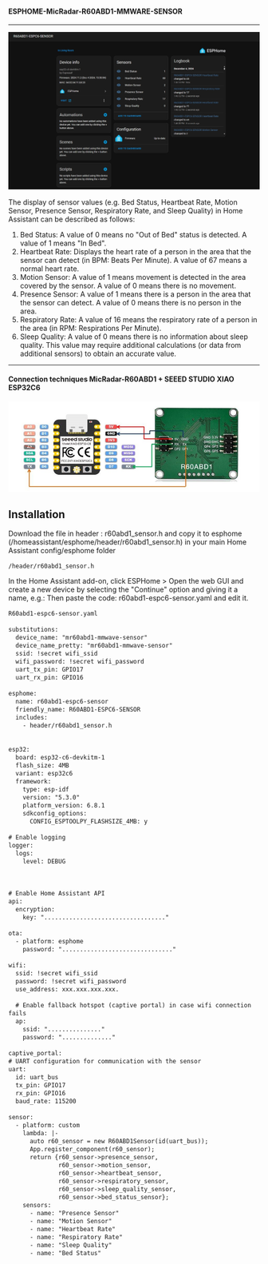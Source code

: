 #### ESPHOME-MicRadar-R60ABD1-MMWARE-SENSOR
---
![image alt](https://github.com/Niwun-githup/MicRadar-R60ABD1-FOR-ESPHOME/blob/5f91e4ab1d5da18389b4a467d33bcd33ff1bbcb3/R6ABD1.jpg)

The display of sensor values ​​(e.g. Bed Status, Heartbeat Rate, Motion Sensor, Presence Sensor, Respiratory Rate, and Sleep Quality) in Home Assistant can be described as follows:
1. Bed Status: A value of 0 means no "Out of Bed" status is detected. A value of 1 means "In Bed".
2. Heartbeat Rate: Displays the heart rate of a person in the area that the sensor can detect (in BPM: Beats Per Minute). A value of 67 means a normal heart rate.
3. Motion Sensor: A value of 1 means movement is detected in the area covered by the sensor. A value of 0 means there is no movement.
4. Presence Sensor: A value of 1 means there is a person in the area that the sensor can detect. A value of 0 means there is no person in the area.
5. Respiratory Rate: A value of 16 means the respiratory rate of a person in the area (in RPM: Respirations Per Minute).
6. Sleep Quality: A value of 0 means there is no information about sleep quality. This value may require additional calculations (or data from additional sensors) to obtain an accurate value.
---   
#### Connection techniques MicRadar-R60ABD1 + SEEED STUDIO XIAO ESP32C6
![image alt](https://github.com/Niwun-githup/MicRadar-R60ABD1-FOR-ESPHOME/blob/5f91e4ab1d5da18389b4a467d33bcd33ff1bbcb3/ESP32C6_R60ABD1.JPG)

## Installation
Download the file in header : r60abd1_sensor.h and copy it to esphome (/homeassistant/esphome/header/r60abd1_sensor.h) in your main Home Assistant config/esphome folder
```
/header/r60abd1_sensor.h
```
In the Home Assistant add-on, click ESPHome > Open the web GUI and create a new device by selecting the "Continue" option and giving it a name, e.g.: Then paste the code: r60abd1-espc6-sensor.yaml and edit it.
```
R60abd1-espc6-sensor.yaml

substitutions:
  device_name: "mr60abd1-mmwave-sensor"
  device_name_pretty: "mr60abd1-mmwave-sensor"
  ssid: !secret wifi_ssid
  wifi_password: !secret wifi_password
  uart_tx_pin: GPIO17
  uart_rx_pin: GPIO16

esphome:
  name: r60abd1-espc6-sensor
  friendly_name: R60ABD1-ESPC6-SENSOR
  includes:
    - header/r60abd1_sensor.h
  

esp32:
  board: esp32-c6-devkitm-1
  flash_size: 4MB
  variant: esp32c6
  framework:
    type: esp-idf
    version: "5.3.0"
    platform_version: 6.8.1
    sdkconfig_options:
      CONFIG_ESPTOOLPY_FLASHSIZE_4MB: y
      
# Enable logging
logger:
  logs:
    level: DEBUG
  
  

# Enable Home Assistant API
api:
  encryption:
    key: ".................................."

ota:
  - platform: esphome
    password: "..............................."

wifi:
  ssid: !secret wifi_ssid
  password: !secret wifi_password
  use_address: xxx.xxx.xxx.xxx.

  # Enable fallback hotspot (captive portal) in case wifi connection fails
  ap:
    ssid: "..............."
    password: ".............."

captive_portal:
# UART configuration for communication with the sensor
uart:
  id: uart_bus
  tx_pin: GPIO17
  rx_pin: GPIO16
  baud_rate: 115200

sensor:
  - platform: custom
    lambda: |-
      auto r60_sensor = new R60ABD1Sensor(id(uart_bus));
      App.register_component(r60_sensor);
      return {r60_sensor->presence_sensor,
              r60_sensor->motion_sensor,
              r60_sensor->heartbeat_sensor,
              r60_sensor->respiratory_sensor,
              r60_sensor->sleep_quality_sensor,
              r60_sensor->bed_status_sensor};
    sensors:
      - name: "Presence Sensor"
      - name: "Motion Sensor"
      - name: "Heartbeat Rate"
      - name: "Respiratory Rate"
      - name: "Sleep Quality"
      - name: "Bed Status"
       
```
